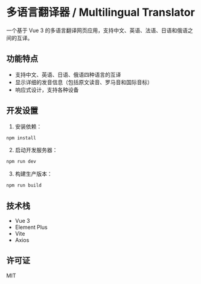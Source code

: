 # 多语言翻译器 / Multilingual Translator

一个基于 Vue 3 的多语言翻译网页应用，支持中文、英语、法语、日语和俄语之间的互译。

## 功能特点

- 支持中文、英语、日语、俄语四种语言的互译
- 显示详细的发音信息（包括原文读音、罗马音和国际音标）
- 响应式设计，支持各种设备

## 开发设置

1. 安装依赖：
```bash
npm install
```

2. 启动开发服务器：
```bash
npm run dev
```

3. 构建生产版本：
```bash
npm run build
```


## 技术栈

- Vue 3
- Element Plus
- Vite
- Axios

## 许可证

MIT
